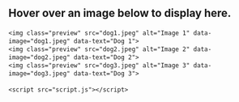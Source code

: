 <!DOCTYPE html>
<html>
<head>
	<title>Image Preview</title>
	<link rel="stylesheet" type="text/css" href="styles.css">
</head>
<body>
	<div id="image">
		<h2>Hover over an image below to display here.</h2>
	</div>

	<img class="preview" src="dog1.jpeg" alt="Image 1" data-image="dog1.jpeg" data-text="Dog 1">
	<img class="preview" src="dog2.jpeg" alt="Image 2" data-image="dog2.jpeg" data-text="Dog 2">
	<img class="preview" src="dog3.jpeg" alt="Image 3" data-image="dog3.jpeg" data-text="Dog 3">

	<script src="script.js"></script>
</body>
</html>
